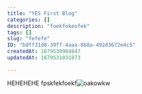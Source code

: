 ```yaml
---
title: "YES First Blog"
categories: []
description: "foekfokeofek"
tags: []
slug: "fefefe"
ID: "bdff31d8-39ff-4aaa-8b8a-492d3672e4c5"
createdAt: 1679530984847
updatedAt: 1679531031873

---
```

HEHEHEHE
fpskfekfoekf![oakowkw](https://www.shutterstock.com/image-photo/tree-against-sky-on-tranquil-260nw-434350822.jpg)